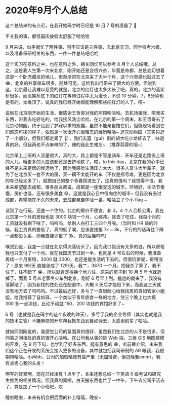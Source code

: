 # 2020年9月个人总结

这个总结来的有点迟，在我开始码字时已经是 10 月 7 号的凌晨了 🤣

不关我的事，都怪国庆放假太舒服了哈哈哈

9 月来说，似乎就忙了两件事，哦不应该是三件事，去北京实习、回学校考六级、以及准备保研相关的东西，一件一件总结吧哈哈

这个实习在意料之中，也在意料之外，相关回忆可以参考 8 月个人总结哦。总之，这是我人生第一次来北京，刚开始还是会很兴奋，毕竟是帝都，总是会幻想着这是一个卧虎藏龙的地儿，但渐渐的在北京呆了大半个月，这个兴奋感也就过去了 😂。北京的共享单车很多，随处可见，这给我出行带来了很大的方便。但说到这，北京最让我难以忍受的就是，北京的红灯也太多太长了吧。真的，北京的高架桥很多，而高架桥底下的红灯在等待过程中尤为漫长，不说 10 分钟，7，8分钟也是有的，太难顶了。说真的我已经开始很能理解那些闯红灯的人了。哎~

说到在北京刚开始的生活，很感谢王哲哥对我的照顾哈哈哈。去机场接我，陪我买东西，带我去吃好吃的，给我接风洗尘哈哈。在北京的第一个周末，和王哲哥去了北京动物园，终于见到了梦寐以求的熊猫，虽然不能亲自撸它们，但能现场看到它们憨态可掬的样子，依然是一次很开心很难忘的经历哈哈~ 逛完动物园（其实只逛了一小部分，但我们都走累了 🤣），我们去簋（gui）街的胡大吃小龙虾去了，味道真的好，但我再也不点麻辣的了，辣的我此生难忘~ （推荐蒜蓉的哦~）

北京早上上班的人流量很大，真的大，路上都是不管是骑车、开车还是走路去上班的人儿，哦更多的人应该都还是去挤地铁了。哎，to this day，北京在我的心中已经不是未来定居的侯选地了，因为我感觉生活压力太大。很多人奋斗大半辈子，就为了在北京买一套不大的房，买一辆不太能开的车（不仅是摇号难，更是因为北京的车已经太多了），就把自己的整个青春搭进去了，这真的值吗？我觉得不值。我未来希望能去成都，很多朋友都说，成都是一座很安逸的城市，环境好，生活节奏慢，房价也低，还有很多美食 😄，这就是我心目中很向往的城市~ 但我没有去过成都，希望能在不久的未来，去成都亲自体验一番，哈哈立了个小 flag ~

谈到了吃行玩，还差一个住的。北京的房价不便宜，和 3，4 个人合租公寓，我在北京第一个月的房租也是 3000 块钱一个月，心疼疼。除去了吃住，我每个月的工资就没有剩下啥了，呜呜呜，给别人白打工三四个月唉。（当时和 HR 谈的时候，我工资真的要低了，真的低了唉，应该直接报 7k ~ 8k，不行的的话再往下降一点都没关系，而我直接少报了 3k，真的后悔呜呜）

唉说到这，我差一点就在北京得流落街头了。因为我口袋没有太多的钱，所以房租我也只支付了一个月。就在我国庆节过到一半，也就是 4 号左右的时候，我准备再续一个月房租，3000 就 3000，也还是能生活的下去的，但很坑爹呢，房租涨了！原来 99/天 直接涨成了 129/天，我艹，3870 一个月，把我杀了算了，我不住了，住不起了 😭，所以就肯定得换个地方住，原来的房子到 10 月 5 号也就退掉了。而我 5 号从老家坐火车到北京，刚好 6 号早上到。尴尬的就来了，我没有落脚地了，因为新找的住处还在配置中，大概 3 天后才能租下来，而我这三天就没有地方去了呜呜呜。不过最后还好，多亏了一直很耐心给我找房的自如管家小姐姐，给我推荐了自如驿，一个类似于青年旅舍一样的地方，住三个晚上也大概 300 多一点块钱，比动不动就 150，200 块钱的宾馆好多了~

6 号（也就是我在码字的这个夜晚的昨天），多亏了我的企业导师（其实也就是我的技术主管）不嫌麻烦的开车帮我搬东西到自如驿去，太感谢前辈了哈哈。

就如同刚刚说的，我感觉公司的氛围真的很好，虽然我们在北京的人不是很多，但同事之间相处的真的很开心哈哈。在公司我从事的是 Web 端，三维 GIS 地图建模的开发，在 9 月下旬，也学到了好多东西，挺有意思的 😁，听前辈介绍，未来我们这个正在开发的系统会接入更多的设备，其中就包括我司研制的 AR 眼镜，我很期待哈哈。小声bb，公司的加班略微有些严重（无加班费，但包晚餐emm），我有点担心我的头发！

啊写的好累啊，现在已经凌晨 1 点半了，本来还想总结一下英语 6 级考试和研究生推免的相关情况，但我真的累啦，白天搬东西也忙了一中午，下午去公司干活去了，算是加了一个小班吧，哎

睡啦睡啦，未来有机会把后面的补上嘻嘻，晚安~